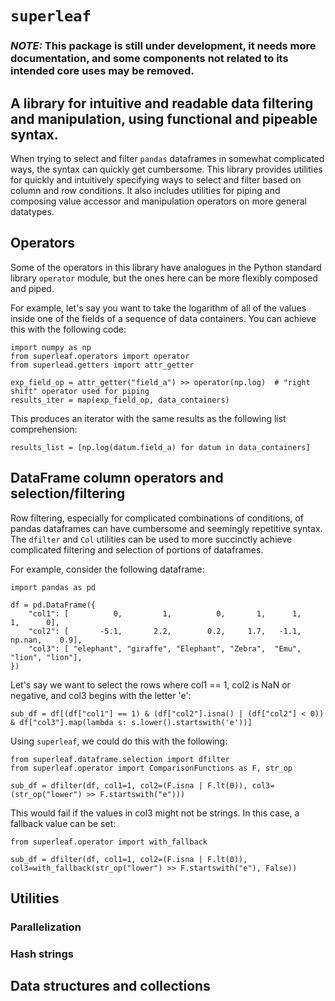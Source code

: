 # `superleaf`

<h3> <em>NOTE:</em> This package is still under development, it needs more documentation, and some components not related
to its intended core uses may be removed.</h3>

## A library for intuitive and readable data filtering and manipulation, using functional and pipeable syntax.

When trying to select and filter `pandas` dataframes in somewhat complicated ways, the syntax can quickly get
cumbersome. This library provides utilities for quickly and intuitively specifying ways to select and filter based on
column and row conditions. It also includes utilities for piping and composing value accessor and manipulation operators
on more general datatypes.

## Operators

Some of the operators in this library have analogues in the Python standard library `operator` module, but the ones here
can be more flexibly composed and piped.

For example, let's say you want to take the logarithm of all of the values inside one of the fields of a sequence of data
containers. You can achieve this with the following code:

```
import numpy as np
from superleaf.operators import operator
from superlead.getters import attr_getter

exp_field_op = attr_getter("field_a") >> operator(np.log)  # "right shift" operator used for piping
results_iter = map(exp_field_op, data_containers)
```

This produces an iterator with the same results as the following list comprehension:
```
results_list = [np.log(datum.field_a) for datum in data_containers]
```

## DataFrame column operators and selection/filtering

Row filtering, especially for complicated combinations of conditions, of pandas dataframes can have cumbersome and
seemingly repetitive syntax. The `dfilter` and `Col` utilities can be used to more succinctly achieve complicated
filtering and selection of portions of dataframes.

For example, consider the following dataframe:
```
import pandas as pd

df = pd.DataFrame({
    "col1": [          0,         1,          0,       1,      1,         1,      0],
    "col2": [       -5.1,       2.2,        0.2,     1.7,   -1.1,    np.nan,    0.9],
    "col3": [ "elephant", "giraffe", "Elephant", "Zebra",  "Emu",    "lion", "lion"],
})
```

Let's say we want to select the rows where col1 == 1, col2 is NaN or negative, and col3 begins with the letter 'e':
```
sub_df = df[(df["col1"] == 1) & (df["col2"].isna() | (df["col2"] < 0)) & df["col3"].map(lambda s: s.lower().startswith('e'))]
```

Using `superleaf`, we could do this with the following:
```
from superleaf.dataframe.selection import dfilter
from superleaf.operator import ComparisonFunctions as F, str_op

sub_df = dfilter(df, col1=1, col2=(F.isna | F.lt(0)), col3=(str_op("lower") >> F.startswith("e")))
```

This would fail if the values in col3 might not be strings. In this case, a fallback value can be set:
```
from superleaf.operator import with_fallback

sub_df = dfilter(df, col1=1, col2=(F.isna | F.lt(0)), col3=with_fallback(str_op("lower") >> F.startswith("e"), False))
```

## Utilities

### Parallelization


### Hash strings


## Data structures and collections

